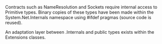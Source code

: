 Contracts such as NameResolution and Sockets require internal access to Primitive types. Binary copies of these types have been made within the System.Net.Internals namespace using #ifdef pragmas (source code is reused).

An adaptation layer between .Internals and public types exists within the Extensions classes.
